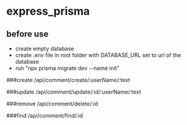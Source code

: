 # express_prisma

## before use
* create empty database
* create .env file in root folder with DATABASE_URL set to url of the database
* run "npx prisma migrate dev --name init"

###create
/api/comment/create/:userName/:text

###update
/api/comment/update/:id/:userName/:text

###remove
/api/comment/delete/:id

###find
/api/comment/find/:id
